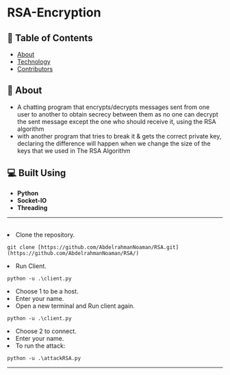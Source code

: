 # RSA-Encryption

## 📝 Table of Contents

- [About](#about)
- [Technology](#tech)
- [Contributors](#Contributors)

## 📙 About <a name = "about"></a>

- A chatting program that encrypts/decrypts messages sent from one user to another to obtain secrecy between them as no one can decrypt the sent message except the one who should receive it, using the RSA algorithm 
- with another program that tries to break it & gets the correct private key, declaring the difference will happen when we change the size of the keys that we used in The RSA Algorithm 

## 💻 Built Using <a name = "tech"></a>

- **Python**
- **Socket-IO**
- **Threading**

<hr>
<br>

<li>Clone the repository.

<br>

```
git clone [https://github.com/AbdelrahmanNoaman/RSA.git](https://github.com/AbdelrahmanNoaman/RSA/)
```

<li>Run Client.

<br>

```
python -u .\client.py
```
  
<li>Choose 1 to be a host.
  
<li>Enter your name.


<li>Open a new terminal and Run client again.

<br>

```
python -u .\client.py
```
  
<li>Choose 2 to connect.
  
<li>Enter your name.


<li>To run the attack:

<br>

```
python -u .\attackRSA.py
```
<hr>



